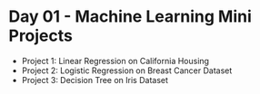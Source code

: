 # Day 01 - Machine Learning Mini Projects

- Project 1: Linear Regression on California Housing
- Project 2: Logistic Regression on Breast Cancer Dataset
- Project 3: Decision Tree on Iris Dataset
